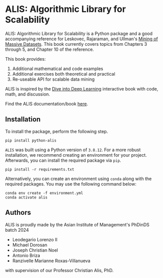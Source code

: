 # ALIS: Algorithmic Library for Scalability

ALIS: Algorithmic Library for Scalability is a Python package and a good accompanying reference for Leskovec, Rajaraman, and Ullman's [Mining of Massive Datasets](http://www.mmds.org/). This book currently covers topics from Chapters 3 through 5, and Chapter 10 of the reference.

This book provides:

1. Additional mathematical and code examples
2. Additional exercises both theoretical and practical
3. Re-useable API for scalable data mining

ALIS is inspired by the [Dive into Deep Learning](https://d2l.ai/index.html) interactive book with code, math, and discussion.

Find the ALIS documentation/book [here](https://phdinds-aim.github.io/alis/).

## Installation

To install the package, perform the following step.

```
pip install python-alis
```

`ALIS` was built using a Python version of `3.8.12`. For a more robust installation, we recommend creating an environment for your project. Afterwards, you can install the required package via `pip`.

```
pip install -r requirements.txt
```

Alternatively, you can create an environment using `conda` along with the required packages. You may use the following command below:

```
conda env create -f environment.yml
conda activate alis
```

## Authors

ALIS is proudly made by the Asian Institute of Management's PhDinDS batch 2024

- Leodegario Lorenzo II
- Michael Dorosan
- Joseph Christian Noel
- Antonio Briza
- Ranzivelle Marianne Roxas-Villanueva

with supervision of our Professor Christian Alis, PhD.
